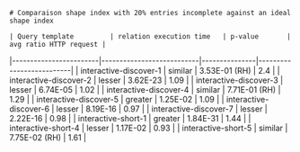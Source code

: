 
    # Comparaison shape index with 20% entries incomplete against an ideal shape index
    
    | Query template         | relation execution time   | p-value       |   avg ratio HTTP request |
|------------------------|---------------------------|---------------|--------------------------|
| interactive-discover-1 | similar                   | 3.53E-01 (RH) |                     2.4  |
| interactive-discover-2 | lesser                    | 3.62E-23      |                     1.09 |
| interactive-discover-3 | lesser                    | 6.74E-05      |                     1.02 |
| interactive-discover-4 | similar                   | 7.71E-01 (RH) |                     1.29 |
| interactive-discover-5 | greater                   | 1.25E-02      |                     1.09 |
| interactive-discover-6 | lesser                    | 8.19E-16      |                     0.97 |
| interactive-discover-7 | lesser                    | 2.22E-16      |                     0.98 |
| interactive-short-1    | greater                   | 1.84E-31      |                     1.44 |
| interactive-short-4    | lesser                    | 1.17E-02      |                     0.93 |
| interactive-short-5    | similar                   | 7.75E-02 (RH) |                     1.61 |
    